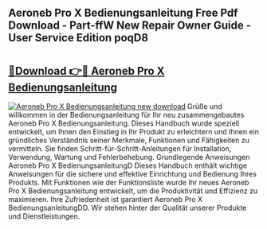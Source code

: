 ## Aeroneb Pro X Bedienungsanleitung Free Pdf Download - Part-ffW New Repair Owner Guide - User Service Edition poqD8

# <h2><a href="http://df2ln5.blite.top/?on=Aeroneb+Pro+X+Bedienungsanleitung">🔗Download 👉🔴 Aeroneb Pro X Bedienungsanleitung</a></h2>

[![Aeroneb Pro X Bedienungsanleitung new download](https://i.imgur.com/lujVjoI.png)](http://df2ln5.blite.top/?on=Aeroneb+Pro+X+Bedienungsanleitung)
Grüße und willkommen in der Bedienungsanleitung für Ihr neu zusammengebautes Aeroneb Pro X Bedienungsanleitung. Dieses Handbuch wurde speziell entwickelt, um Ihnen den Einstieg in Ihr Produkt zu erleichtern und Ihnen ein gründliches Verständnis seiner Merkmale, Funktionen und Fähigkeiten zu vermitteln. Sie finden Schritt-für-Schritt-Anleitungen für Installation, Verwendung, Wartung und Fehlerbehebung. Grundlegende Anweisungen Aeroneb Pro X BedienungsanleitungD Dieses Handbuch enthält wichtige Anweisungen für die sichere und effektive Einrichtung und Bedienung Ihres Produkts. Mit Funktionen wie der Funktionsliste wurde Ihr neues Aeroneb Pro X Bedienungsanleitung entwickelt, um die Produktivität und Effizienz zu maximieren. Ihre Zufriedenheit ist garantiert Aeroneb Pro X BedienungsanleitungDD. Wir stehen hinter der Qualität unserer Produkte und Dienstleistungen.
